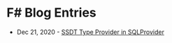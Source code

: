 # F# Blog Entries

* Dec 21, 2020 - [SSDT Type Provider in SQLProvider](https://jordanmarr.github.io/fsharp/ssdt-type-provider)
